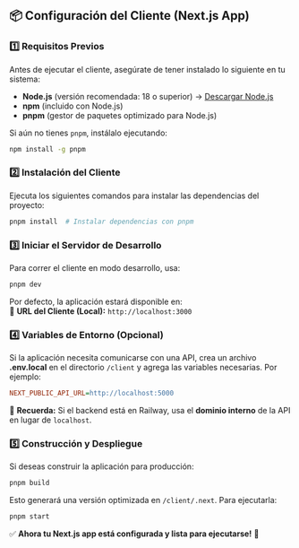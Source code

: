 ## 📦 **Configuración del Cliente (Next.js App)**

### **1️⃣ Requisitos Previos**

Antes de ejecutar el cliente, asegúrate de tener instalado lo siguiente en tu sistema:

- **Node.js** (versión recomendada: 18 o superior) → [Descargar Node.js](https://nodejs.org/)
- **npm** (incluido con Node.js)
- **pnpm** (gestor de paquetes optimizado para Node.js)

Si aún no tienes `pnpm`, instálalo ejecutando:

```bash
npm install -g pnpm
```

### **2️⃣ Instalación del Cliente**

Ejecuta los siguientes comandos para instalar las dependencias del proyecto:

```bash
pnpm install  # Instalar dependencias con pnpm
```

### **3️⃣ Iniciar el Servidor de Desarrollo**

Para correr el cliente en modo desarrollo, usa:

```bash
pnpm dev
```

Por defecto, la aplicación estará disponible en:  
🔗 **URL del Cliente (Local):** `http://localhost:3000`

### **4️⃣ Variables de Entorno (Opcional)**

Si la aplicación necesita comunicarse con una API, crea un archivo **.env.local** en el directorio `/client` y agrega las variables necesarias. Por ejemplo:

```ini
NEXT_PUBLIC_API_URL=http://localhost:5000
```

📌 **Recuerda:** Si el backend está en Railway, usa el **dominio interno** de la API en lugar de `localhost`.

### **5️⃣ Construcción y Despliegue**

Si deseas construir la aplicación para producción:

```bash
pnpm build
```

Esto generará una versión optimizada en `/client/.next`. Para ejecutarla:

```bash
pnpm start
```

✅ **Ahora tu Next.js app está configurada y lista para ejecutarse!** 🚀
